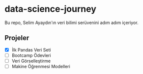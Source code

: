 # data-science-journey
Bu repo, Selim Ayaydın'ın veri bilimi serüvenini adım adım içeriyor.
## Projeler
- [x] İlk Pandas Veri Seti
- [ ] Bootcamp Ödevleri
- [ ] Veri Görselleştirme
- [ ] Makine Öğrenmesi Modelleri
